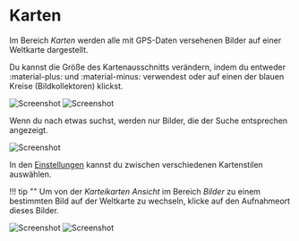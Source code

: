 # Karten #
Im Bereich *Karten* werden alle mit GPS-Daten versehenen Bilder auf einer Weltkarte dargestellt.

Du kannst die Größe des Kartenausschnitts verändern, indem du entweder :material-plus: und :material-minus: verwendest oder 
auf einen der blauen Kreise (Bildkollektoren) klickst.

![Screenshot](img/places-1.png)
![Screenshot](img/places-2.png)

Wenn du nach etwas suchst, werden nur Bilder, die der Suche entsprechen angezeigt.

![Screenshot](img/places-3.png)

In den [Einstellungen](../settings/general.md) kannst du zwischen verschiedenen Kartenstilen auswählen.

!!! tip ""
    Um von der *Karteikarten Ansicht* im Bereich *Bilder* zu einem bestimmten Bild auf der Weltkarte zu wechseln, klicke auf den Aufnahmeort dieses Bilder.

   ![Screenshot](img/places-animation-1.png)
   ![Screenshot](img/places-animation-2.png)

